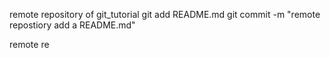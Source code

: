 remote repository of git_tutorial
git add README.md
git commit -m "remote repostiory add a README.md"





remote re
